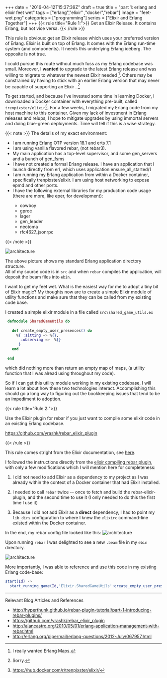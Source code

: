+++
date = "2016-04-12T15:37:39Z"
draft = true
title = "part 1: erlang and elixir feet wet"
tags = ["erlang","elixir" ,"docker","rebar"] 
image = "feet-wet.png"
categories = ["programming"]
series = ["Elixir and Erlang Together"]
+++
{{< rule title="Rule 1:">}}
  Get an Elixir Release.  It contains Erlang, but not vice versa.
{{< /rule >}}

  This rule is obvious:  get an Elixir
  release which uses your preferred version of Erlang.  Elixir is built on top
  of Erlang.  It comes with the Erlang run-time system (and components).  It
  needs this underlying Erlang iceberg.  The opposite is not true.  
  
  I could pursue this route without much fuss as my Erlang codebase was small.
  Moreover, I **wanted** to upgrade to the latest Erlang release and was
  willing to migrate to whatever the newest Elixir needed [^0].  Others may be
  constrained by having to stick with an earlier Erlang version that may never
  be capable of supporting an Elixir . [^1]

  To get started, and because I’ve invested some time in learning Docker,
 I downloaded a Docker container with everything pre-built, called
  `trenpixster/elixir`[^2].  For a few weeks, I migrated my Erlang code 
  from my host machine to this container.  Given my
  lack of investment in Erlang releases and relups, I hope to mitigate upgrades
  by using immortal servers and doing blue-green deployments.  Time will tell if this is a wise strategy.
  
{{< note >}}
  The details of my exact environment: 
    
  <ul>
      <li> I am running Erlang OTP version 18.1 and erts 7.1 </li>
      <li> I am using vanilla flavored rebar, (not rebar3). </li>
      <li> My main application has a top-level supervisor, and some gen_servers and a bunch of gen_fsms </li>
      <li> I have not created a formal Erlang release. I have an application that I launch directly from erl, which uses application:ensure_all_started/1 </li>
      <li> I am running my Erlang application from within a Docker container, specifically trenpixster/elixir.  I am using host networking to expose epmd and other ports.  </li>
      <li> I have the following external libraries for my production code usage (there are more, like eper, for development): </li>
     <ul>
        <li> cowboy </li>
        <li> gproc </li>
        <li> lager </li>
        <li>gen_leader</li>
        <li>neotoma</li>
        <li>rfc4627_jsonrpc</li>
     </ul>
  </ul>
{{< /note >}}


 ![architecture](/images/building-erlang.png)

  The above picture shows my standard Erlang application directory structure.  
  All of my source code is in `src` and when `rebar` compiles the application,
  will deposit the beam files into `ebin`.

  I want to get my feet wet.  What is the easiest way for me to adopt a tiny
  bit of Elixir magic?  My thoughts now are to create a simple Elixir module of utility
  functions and make sure that they can be called from my existing code base.

I created a simple elixir module in a file called `src\shared_game_utils.ex`

```elixir
 defmodule SharedGameUtils do
 
   def create_empty_user_presences() do
     %{ :sitting => %{},                                                                                        
       :observing =>  %{}
      } 
   end
   
 end
```
which did nothing more than return an empty map of maps, (a utility function
that I was alread using throughout my code).

  So if I can get this utility module working in my existing codebase, I  will
learn a lot about how these two technologies interact.  Accomplishing this
should go a long way to figuring out the bookkeeping issues that tend to be an
impediment to adoption.  

{{< rule title="Rule 2:">}}
  <p>
  Use the Elixir plugin for rebar if you just want to compile some elixir code 
  in an existing Erlang codebase.
  </p>
  
  <p>
  <a href="https://github.com/yrashk/rebar_elixir_plugin">https://github.com/yrashk/rebar_elixir_plugin</a>
  </p>
{{< /rule >}}

  This rule comes stright from the Elixir documentation, see [here](http://elixir-lang.org/crash-course.html#rebar-integration).
  
  I followed the instructions directly from the [elixir compiling rebar
  plugin](https://github.com/yrashk/rebar_elixir_plugin), with only a few modifications which I will mention here for
  completeness:

1. I did not need to add Elixir as a dependency to my project as I was already within the context of a Docker
       container that had Elixir installed.

2. I needed to call `rebar` twice  -- once to fetch and build the
rebar-elixir-plugin, and the second time to use it (I only needed to do this the first time I use it) 

3. Because I did not add Elixir as a **direct** dependency, I had to point my `lib_dirs`
configuration to where I knew the `elixirc` command-line existed within the
Docker container.

In the end, my rebar config file looked like this:
 ![architecture](/images/my-rebar.png)

Upon running `rebar` I was delighted to see a new `.beam` file in my `ebin` directory.

 ![architecture](/images/building-erlang-and-elixir.png)

More importantly, I was able to reference and use this code in my existing Erlang code-base:

```erlang
start(Id) ->                                                                                                 
  start_running_game(Id,'Elixir.SharedGameUtils':create_empty_user_presences()).
```
  
---------

Relevant Blog Articles and References

  * http://hyperthunk.github.io/rebar-plugin-tutorial/part-1-introducing-rebar-plugins/
  * https://github.com/yrashk/rebar_elixir_plugin
  * http://alancastro.org/2010/05/01/erlang-application-management-with-rebar.html
  * http://erlang.org/pipermail/erlang-questions/2012-July/067957.html


  [^0]: I really wanted Erlang Maps.
  [^1]: Sorry.
  [^2]: https://hub.docker.com/r/trenpixster/elixir/
